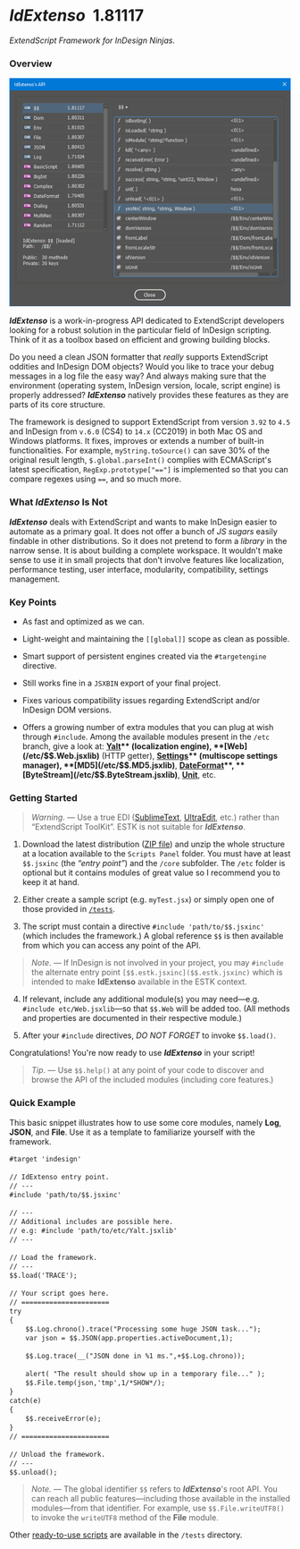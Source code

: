 # *IdExtenso*  1.81117

*ExtendScript Framework for InDesign Ninjas.*

### Overview

![Overview of IdExtenso's API](screenshot.png)

***IdExtenso*** is a work-in-progress API dedicated to ExtendScript developers looking for a robust solution in the particular field of InDesign scripting. Think of it as a toolbox based on efficient and growing building blocks.

Do you need a clean JSON formatter that *really* supports ExtendScript oddities and InDesign DOM objects? Would you like to trace your debug messages in a log file the easy way? And always making sure that the environment (operating system, InDesign version, locale, script engine) is properly addressed? ***IdExtenso*** natively provides these features as they are parts of its core structure.

The framework is designed to support ExtendScript from version `3.92` to `4.5` and InDesign from `v.6.0` (CS4) to `14.x` (CC2019) in both Mac OS and Windows platforms. It fixes, improves or extends a number of built-in functionalities. For example, `myString.toSource()` can save 30% of the original result length, `$.global.parseInt()` complies with ECMAScript's latest specification, `RegExp.prototype["=="]` is implemented so that you can compare regexes using `==`, and so much more.

### What *IdExtenso* Is Not

***IdExtenso*** deals with ExtendScript and wants to make InDesign easier to automate as a primary goal. It does not offer a bunch of _JS sugars_ easily findable in other distributions. So it does not pretend to form a *library* in the narrow sense. It is about building a complete workspace. It wouldn't make sense to use it in small projects that don't involve features like localization, performance testing, user interface, modularity, compatibility, settings management.

### Key Points

- As fast and optimized as we can.

- Light-weight and maintaining the `[[global]]` scope as clean as possible.

- Smart support of persistent engines created via the `#targetengine` directive.

- Still works fine in a `JSXBIN` export of your final project.

- Fixes various compatibility issues regarding ExtendScript and/or InDesign DOM versions.

- Offers a growing number of extra modules that you can plug at wish through `#include`. Among the available modules present in the `/etc` branch, give a look at: **[Yalt](/etc/$$.Yalt.jsxlib)** (localization engine), **[Web](/etc/$$.Web.jsxlib)** (HTTP getter), **[Settings](/etc/$$.Settings.jsxlib)** (multiscope settings manager), **[MD5](/etc/$$.MD5.jsxlib)**, **[DateFormat](/etc/$$.DateFormat.jsxlib)**, **[ByteStream](/etc/$$.ByteStream.jsxlib)**, **[Unit](/etc/$$.Unit.jsxlib)**, etc.

### Getting Started

> *Warning*. — Use a true EDI ([SublimeText](https://www.sublimetext.com), [UltraEdit](http://www.ultraedit.com), etc.) rather than “ExtendScript ToolKit”. ESTK is not suitable for ***IdExtenso***.

1. Download the latest distribution ([ZIP file](https://github.com/indiscripts/IdExtenso/archive/master.zip)) and unzip the whole structure at a location available to the `Scripts Panel` folder. You must have at least `$$.jsxinc` (the _“entry point”_) and the `/core` subfolder. The `/etc` folder is optional but it contains modules of great value so I recommend you to keep it at hand.

2. Either create a sample script (e.g. `myTest.jsx`) or simply open one of those provided in [`/tests`](tests). 

3. The script must contain a directive `#include 'path/to/$$.jsxinc'` (which includes the framework.) A global reference `$$` is then available from which you can access any point of the API.

> *Note*. — If InDesign is not involved in your project, you may `#include` the alternate entry point `[$$.estk.jsxinc]($$.estk.jsxinc)` which is intended to make **IdExtenso** available in the ESTK context.

4. If relevant, include any additional module(s) you may need—e.g. `#include etc/Web.jsxlib`—so that `$$.Web` will be added too. (All methods and properties are documented in their respective module.)

5. After your `#include` directives, *DO NOT FORGET* to invoke `$$.load()`.

Congratulations! You're now ready to use ***IdExtenso*** in your script!

> *Tip*. — Use `$$.help()` at any point of your code to discover and browse the API of the included modules (including core features.) 

### Quick Example

This basic snippet illustrates how to use some core modules, namely **Log**, **JSON**, and **File**. Use it as a template to familiarize yourself with the framework.

    #target 'indesign'

    // IdExtenso entry point.
    // ---
    #include 'path/to/$$.jsxinc'

    // ---
    // Additional includes are possible here.
    // e.g: #include 'path/to/etc/Yalt.jsxlib'
    // ---

    // Load the framework.
    // ---
    $$.load('TRACE');

    // Your script goes here.
    // ======================
    try
    {
	    $$.Log.chrono().trace("Processing some huge JSON task...");
	    var json = $$.JSON(app.properties.activeDocument,1);

	    $$.Log.trace(__("JSON done in %1 ms.",+$$.Log.chrono));
	
	    alert( "The result should show up in a temporary file..." );
	    $$.File.temp(json,'tmp',1/*SHOW*/);
    }
    catch(e)
    {
	    $$.receiveError(e);
    }
    // ======================

    // Unload the framework.
    // ---
    $$.unload();

> _Note._ — The global identifier `$$` refers to ***IdExtenso***'s root API. You can reach all public features—including those available in the installed modules—from that identifier. For example, use `$$.File.writeUTF8()` to invoke the `writeUTF8` method of the **File** module.

Other [ready-to-use scripts](tests) are available in the `/tests` directory.
